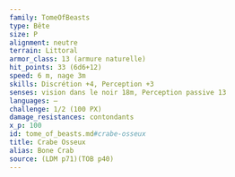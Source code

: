 ```yaml
---
family: TomeOfBeasts
type: Bête
size: P
alignment: neutre
terrain: Littoral
armor_class: 13 (armure naturelle)
hit_points: 33 (6d6+12)
speed: 6 m, nage 3m
skills: Discrétion +4, Perception +3
senses: vision dans le noir 18m, Perception passive 13
languages: —
challenge: 1/2 (100 PX)
damage_resistances: contondants
x_p: 100
id: tome_of_beasts.md#crabe-osseux
title: Crabe Osseux
alias: Bone Crab
source: (LDM p71)(TOB p40)
---
```


